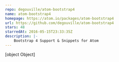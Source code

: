 ```yaml
---
repo: degouville/atom-bootstrap4
name: atom-bootstrap4
homepage: https://atom.io/packages/atom-bootstrap4
url: https://github.com/degouville/atom-bootstrap4
stars: 48
starredAt: 2016-05-15T23:33:35Z
description: |-
    Bootstrap 4 Support & Snippets for Atom
---
```


[object Object]
